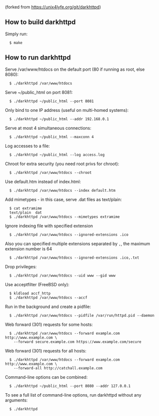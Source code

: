 (forked from https://unix4lyfe.org/git/darkhttpd)

## How to build darkhttpd

Simply run:
```
  $ make
```

## How to run darkhttpd

Serve /var/www/htdocs on the default port (80 if running as root, else 8080):
```
  $ ./darkhttpd /var/www/htdocs
```

Serve ~/public_html on port 8081:
```
  $ ./darkhttpd ~/public_html --port 8081
```

Only bind to one IP address (useful on multi-homed systems):
```
  $ ./darkhttpd ~/public_html --addr 192.168.0.1
```

Serve at most 4 simultaneous connections:
```
  $ ./darkhttpd ~/public_html --maxconn 4
```

Log accesses to a file:
```
  $ ./darkhttpd ~/public_html --log access.log
```

Chroot for extra security (you need root privs for chroot):
```
  $ ./darkhttpd /var/www/htdocs --chroot
```

Use default.htm instead of index.html:
```
  $ ./darkhttpd /var/www/htdocs --index default.htm
```

Add mimetypes - in this case, serve .dat files as text/plain:
```
  $ cat extramime
  text/plain  dat
  $ ./darkhttpd /var/www/htdocs --mimetypes extramime
```

Ignore indexing file with specified extension
```
  $ ./darkhttpd /var/www/htdocs --ignored-extensions .ico
```

Also you can specified multiple extensions separated by `,`, the maximum extension number is 64
```
  $ ./darkhttpd /var/www/htdocs --ignored-extensions .ico,.txt
```

Drop privileges:
```
  $ ./darkhttpd /var/www/htdocs --uid www --gid www
```

Use acceptfilter (FreeBSD only):
```
  $ kldload accf_http
  $ ./darkhttpd /var/www/htdocs --accf
```

Run in the background and create a pidfile:
```
  $ ./darkhttpd /var/www/htdocs --pidfile /var/run/httpd.pid --daemon
```

Web forward (301) requests for some hosts:
```
  $ ./darkhttpd /var/www/htdocs --forward example.com http://www.example.com \
    --forward secure.example.com https://www.example.com/secure
```

Web forward (301) requests for all hosts:
```
  $ ./darkhttpd /var/www/htdocs --forward example.com http://www.example.com \
    --forward-all http://catchall.example.com
```

Command-line options can be combined:
```
  $ ./darkhttpd ~/public_html --port 8080 --addr 127.0.0.1
```

To see a full list of command-line options,
run darkhttpd without any arguments:
```
  $ ./darkhttpd
```
